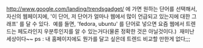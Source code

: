 <http://www.google.com/landing/trendsgadget/> 에 가면 원하는 단어를 선택해서, 자신의 웹페이지에, '이 단어, 저 단어가 얼마나 웹에서 많이 언급되고 있는지에 대한 그래프' 를 달 수 있다.
 예를 들면, 'fedora, ubuntu' 를 단어로 넣으면 요즘 웹에서 트렌드는 페도라인지 우분투인지를 알 수 있는거다(물론 정확한 것은 아닐것이다.)
 재미난 세상이다~~
ps : 내 홈페이지에도 뭔가를 달고 싶은데 트렌드 비교할 만한게 없다;;;

